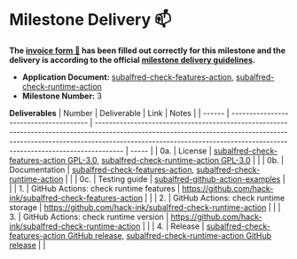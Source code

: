 # Milestone Delivery :mailbox:

**The [invoice form :pencil:](https://docs.google.com/forms/d/e/1FAIpQLSfmNYaoCgrxyhzgoKQ0ynQvnNRoTmgApz9NrMp-hd8mhIiO0A/viewform) has been filled out correctly for this milestone and the delivery is according to the official [milestone delivery guidelines](https://github.com/w3f/Grants-Program/blob/master/docs/milestone-deliverables-guidelines.md).**

* **Application Document:** [subalfred-check-features-action](https://github.com/hack-ink/subalfred-check-features-action/blob/main/README.md), [subalfred-check-runtime-action](https://github.com/hack-ink/subalfred-check-runtime-action/blob/main/README.md)
* **Milestone Number:** 3

**Deliverables**
| Number | Deliverable                            | Link                                                                                                                                                                                                                                               | Notes |
| ------ | -------------------------------------- | -------------------------------------------------------------------------------------------------------------------------------------------------------------------------------------------------------------------------------------------------- | ----- |
| 0a.    | License                                | [subalfred-check-features-action GPL-3.0](https://github.com/hack-ink/subalfred-check-features-action/blob/main/LICENSE), [subalfred-check-runtime-action GPL-3.0](https://github.com/hack-ink/subalfred-check-runtime-action/blob/main/LICENSE) |       |
| 0b.    | Documentation                          | [subalfred-check-features-action](https://github.com/hack-ink/subalfred-check-features-action/blob/main/README.md), [subalfred-check-runtime-action](https://github.com/hack-ink/subalfred-check-runtime-action/blob/main/README.md)               |       |
| 0c.    | Testing guide                          | [subalfred-github-action-examples](https://github.com/hack-ink/subalfred-github-action-examples)                                                                                                                                                   |       |
| 1.     | GitHub Actions: check runtime features | https://github.com/hack-ink/subalfred-check-features-action                                                                                                                                                                                        |       |
| 2.     | GitHub Actions: check runtime storage  | https://github.com/hack-ink/subalfred-check-runtime-action                                                                                                                                                                                         |       |
| 3.     | GitHub Actions: check runtime version  | https://github.com/hack-ink/subalfred-check-runtime-action                                                                                                                                                                                         |       |
| 4.     | Release                                | [subalfred-check-features-action GitHub release](https://github.com/marketplace/actions/subalfred-check-features-action), [subalfred-check-runtime-action GitHub release](https://github.com/marketplace/actions/subalfred-check-runtime-action)   |       |
